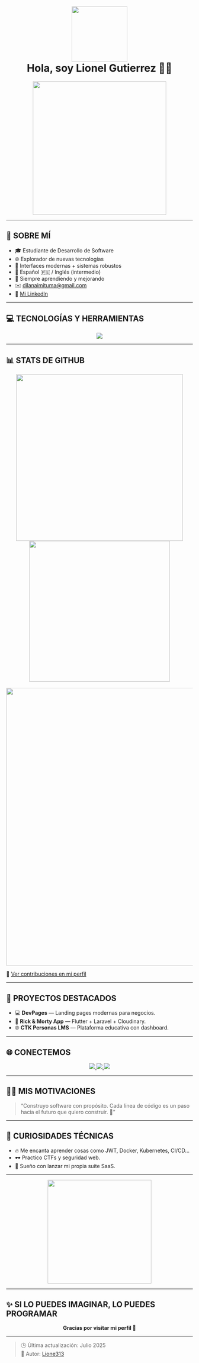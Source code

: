 <h1 align="center">
  <img src="https://i.pinimg.com/736x/9a/1b/79/9a1b7940079085e961ee83b9e67975d8.jpg" width="150px" />
  <br/>
  <b>Hola, soy Lionel Gutierrez 👨‍💻</b>
</h1>

<p align="center">
  <img src="https://media.giphy.com/media/LMcB8XospGZO8UQq87/giphy.gif" width="360px"/>
</p>

---

## 🧠 SOBRE MÍ

- 🎓 Estudiante de Desarrollo de Software  
- 🌐 Explorador de nuevas tecnologías  
- 🔧 Interfaces modernas + sistemas robustos  
- 💬 Español 🇵🇪 / Inglés (intermedio)  
- 🚀 Siempre aprendiendo y mejorando  
- ✉️ [dilanaimituma@gmail.com](mailto:dilanaimituma@gmail.com)  
- 💼 [Mi LinkedIn](https://www.linkedin.com/in/dilan-lionel-gutierrez-aimituma-ba63232a1/)

---

## 💻 TECNOLOGÍAS Y HERRAMIENTAS

<p align="center">
  <img src="https://skillicons.dev/icons?i=js,ts,php,java,python,html,css,spring,laravel,django,nextjs,react,angular,tailwind,mysql,mongodb,git,github,vscode,postman,linux" />
</p>

---

## 📊 STATS DE GITHUB

<p align="center">
  <img src="https://github-readme-stats.vercel.app/api?username=Lione313&show_icons=true&theme=radical&count_private=true&hide_border=true" width="450"/>
  <br/>
  <img src="https://github-readme-stats.vercel.app/api/top-langs/?username=Lione313&layout=compact&theme=radical&hide_border=true" width="380"/>
  <br/><br/>
  <img src="https://streak-stats.demolab.com/?user=Lione313&theme=radical&hide_border=true" width="750"/>
</p>

🔄 [Ver contribuciones en mi perfil](https://github.com/Lione313)

---

## 🚀 PROYECTOS DESTACADOS

- 💻 **DevPages** — Landing pages modernas para negocios.  
- 🧬 **Rick & Morty App** — Flutter + Laravel + Cloudinary.  
- 🌐 **CTK Personas LMS** — Plataforma educativa con dashboard.  

---

## 🌐 CONECTEMOS

<p align="center">
  <a href="https://www.linkedin.com/in/dilan-lionel-gutierrez-aimituma-ba63232a1/">
    <img src="https://img.shields.io/badge/LinkedIn-Dilan%20Lionel-blue?style=for-the-badge&logo=linkedin&logoColor=white"/>
  </a>
  <a href="mailto:dilanaimituma@gmail.com">
    <img src="https://img.shields.io/badge/Gmail-dilanaimituma@gmail.com-D14836?style=for-the-badge&logo=gmail&logoColor=white"/>
  </a>
  <a href="https://github.com/Lione313">
    <img src="https://img.shields.io/badge/GitHub-Lione313-24292e?style=for-the-badge&logo=github&logoColor=white"/>
  </a>
</p>

---

## 👨‍💻 MIS MOTIVACIONES

> “Construyo software con propósito. Cada línea de código es un paso hacia el futuro que quiero construir. 🚀”

---

## 🧠 CURIOSIDADES TÉCNICAS

- 🔥 Me encanta aprender cosas como JWT, Docker, Kubernetes, CI/CD...  
- 🕶️ Practico CTFs y seguridad web.  
- 🌌 Sueño con lanzar mi propia suite SaaS.  

---

<p align="center">
  <img src="https://media.giphy.com/media/f3iwJFOVOwuy7K6FFw/giphy.gif" width="280"/>
</p>

---

## ✨ SI LO PUEDES IMAGINAR, LO PUEDES PROGRAMAR

<p align="center"><b>Gracias por visitar mi perfil 🙌</b></p>

---

> 🕒 Última actualización: Julio 2025  
> 🔖 Autor: [Lione313](https://github.com/Lione313)
